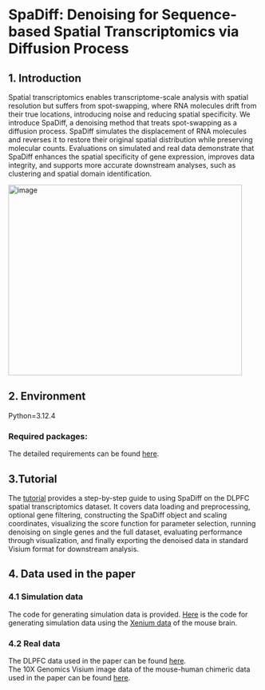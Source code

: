 # SpaDiff: Denoising for Sequence-based Spatial Transcriptomics via Diffusion Process

## 1. Introduction 
Spatial transcriptomics enables transcriptome-scale analysis with spatial resolution but suffers from spot-swapping, 
where RNA molecules drift from their true locations, introducing noise and reducing spatial specificity. We introduce SpaDiff, 
a denoising method that treats spot-swapping as a diffusion process. 
SpaDiff simulates the displacement of RNA molecules and reverses it to restore their original spatial distribution while preserving molecular counts. 
Evaluations on simulated and real data demonstrate that SpaDiff enhances the spatial specificity of gene expression, improves data integrity, 
and supports more accurate downstream analyses, such as clustering and spatial domain identification.

<img width="468" height="382" alt="image" src="https://github.com/user-attachments/assets/b5213986-0adf-4b89-9712-761ee988c169" />


## 2. Environment 
Python=3.12.4 
### Required packages: 
The detailed requirements can be found [here](https://github.com/JiazhangCai/SpaDiff/blob/main/requirements.txt).

## 3.Tutorial 
The [tutorial](https://github.com/JiazhangCai/SpaDiff/blob/main/tutorial.ipynb) provides a step-by-step guide to using SpaDiff on the DLPFC spatial transcriptomics dataset. It covers data loading and preprocessing, optional gene filtering, constructing the SpaDiff object and scaling coordinates, visualizing the score function for parameter selection, running denoising on single genes and the full dataset, evaluating performance through visualization, and finally exporting the denoised data in standard Visium format for downstream analysis.

## 4. Data used in the paper 

### 4.1 Simulation data

The code for generating simulation data is provided. [Here](https://github.com/JiazhangCai/SpaDiff/blob/main/SpaDiff/simulation.py) is the code 
for generating simulation data using the [Xenium data](https://www.10xgenomics.com/datasets/xenium-prime-fresh-frozen-mouse-brain) of the mouse brain.

### 4.2 Real data

The DLPFC data used in the paper can be found [here](http://research.libd.org/spatialLIBD/).     
The 10X Genomics Visium image data of the mouse-human chimeric data used in the paper can be found [here](https://www.ncbi.nlm.nih.gov/geo/query/acc.cgi?acc=GSE178221).

 

